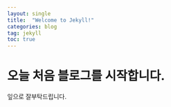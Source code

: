 ```yaml
---
layout: single
title:  "Welcome to Jekyll!"
categories: blog
tag: jekyll
toc: true
---
```

# 오늘 처음 블로그를 시작합니다. 

잎으로 잘부탁드립니다.
